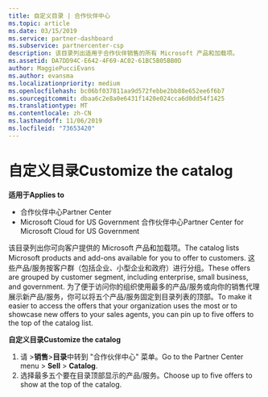 ```yaml
---
title: 自定义目录 | 合作伙伴中心
ms.topic: article
ms.date: 03/15/2019
ms.service: partner-dashboard
ms.subservice: partnercenter-csp
description: 该目录列出适用于合作伙伴销售的所有 Microsoft 产品和加载项。
ms.assetid: DA7DD94C-E642-4F69-AC02-61BC5B05BB0D
author: MaggiePucciEvans
ms.author: evansma
ms.localizationpriority: medium
ms.openlocfilehash: bc06bf037811aa9d572febbe2bb88e652ee6f6b7
ms.sourcegitcommit: dbaa6c2e8a0e6431f1420e024cca6d0dd54f1425
ms.translationtype: MT
ms.contentlocale: zh-CN
ms.lasthandoff: 11/06/2019
ms.locfileid: "73653420"
---
```

# <a name="customize-the-catalog"></a><span data-ttu-id="09509-103">自定义目录</span><span class="sxs-lookup"><span data-stu-id="09509-103">Customize the catalog</span></span>

<span data-ttu-id="09509-104">**适用于**</span><span class="sxs-lookup"><span data-stu-id="09509-104">**Applies to**</span></span>

-  <span data-ttu-id="09509-105">合作伙伴中心</span><span class="sxs-lookup"><span data-stu-id="09509-105">Partner Center</span></span>
-  <span data-ttu-id="09509-106">Microsoft Cloud for US Government 合作伙伴中心</span><span class="sxs-lookup"><span data-stu-id="09509-106">Partner Center for Microsoft Cloud for US Government</span></span>


<span data-ttu-id="09509-107">该目录列出你可向客户提供的 Microsoft 产品和加载项。</span><span class="sxs-lookup"><span data-stu-id="09509-107">The catalog lists Microsoft products and add-ons available for you to offer to customers.</span></span> <span data-ttu-id="09509-108">这些产品/服务按客户群（包括企业、小型企业和政府）进行分组。</span><span class="sxs-lookup"><span data-stu-id="09509-108">These offers are grouped by customer segment, including enterprise, small business, and government.</span></span> <span data-ttu-id="09509-109">为了便于访问你的组织使用最多的产品/服务或向你的销售代理展示新产品/服务，你可以将五个产品/服务固定到目录列表的顶部。</span><span class="sxs-lookup"><span data-stu-id="09509-109">To make it easier to access the offers that your organization uses the most or to showcase new offers to your sales agents, you can pin up to five offers to the top of the catalog list.</span></span>

<span data-ttu-id="09509-110">**自定义目录**</span><span class="sxs-lookup"><span data-stu-id="09509-110">**Customize the catalog**</span></span>

1.  <span data-ttu-id="09509-111">请 &gt;**销售**&gt;**目录**中转到 "合作伙伴中心" 菜单。</span><span class="sxs-lookup"><span data-stu-id="09509-111">Go to the Partner Center menu &gt; **Sell** &gt; **Catalog**.</span></span>
2.  <span data-ttu-id="09509-112">选择最多五个要在目录顶部显示的产品/服务。</span><span class="sxs-lookup"><span data-stu-id="09509-112">Choose up to five offers to show at the top of the catalog.</span></span>

 

 



